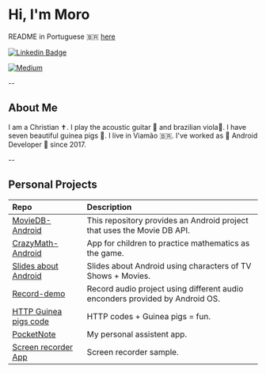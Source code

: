 # Hi, I'm Moro

README in Portuguese 🇧🇷 [here](README_ptBr.md)

[![Linkedin Badge](https://img.shields.io/badge/-LinkedIn-blue?style=flat-square&logo=Linkedin&logoColor=white)](https://www.linkedin.com/in/gabrielbronzattimoro15031994/)

[![Medium](https://img.shields.io/badge/Medium-12100E?style=for-the-badge&logo=medium&logoColor=white)](https://medium.com/@gabrielbronzattimoro.es)

--

## About Me

I am a Christian ✝️. I play the acoustic guitar 🎸 and brazilian viola🎻. I have seven beautiful guinea pigs 🐷.
I live in Viamão 🇧🇷. I've worked as 🤖 Android Developer 💚 since 2017.

--

## Personal Projects

| Repo                                                                                     | Description                                                                  |
|:-----------------------------------------------------------------------------------------|:-----------------------------------------------------------------------------|
| [MovieDB-Android](https://github.com/gabrielbmoro/MovieDB-Android)                       | This repository provides an Android project that uses the Movie DB API.      |
| [CrazyMath-Android](https://github.com/gabrielbmoro/CrazyMath-Android)                   | App for children to practice mathematics as the game.                        |
| [Slides about Android](https://gabrielbmoro.github.io/slides-about-android-development)  | Slides about Android using characters of TV Shows + Movies.                  |
| [Record-demo](https://github.com/gabrielbmoro/record-demo)                               | Record audio project using different audio enconders provided by Android OS. |
| [HTTP Guinea pigs code](https://gabrielbmoro.github.io/httpguineapigscode)               | HTTP codes + Guinea pigs = fun.                                              |
| [PocketNote](https://github.com/gabrielbmoro/pocketNote)                                 | My personal assistent app.                                                   |  
| [Screen recorder App](https://github.com/gabrielbmoro/screen-share-recorder)             | Screen recorder sample.                                                      |
